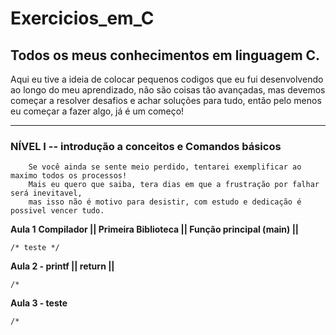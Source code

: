 # Exercicios_em_C
 ## **Todos os meus conhecimentos em linguagem C.**
 
 Aqui eu tive a ideia de colocar pequenos codigos que eu fui desenvolvendo ao longo do meu aprendizado, não 
 são coisas tão avançadas, mas devemos começar a resolver desafios e achar soluções para tudo, 
 então pelo menos eu começar a fazer algo, já é um começo!  
 _____________________________________________________________________________

### **NÍVEL I -- introdução a conceitos e Comandos básicos**

        Se você ainda se sente meio perdido, tentarei exemplificar ao maximo todos os processos!
        Mais eu quero que saiba, tera dias em que a frustração por falhar será inevitavel, 
        mas isso não é motivo para desistir, com estudo e dedicação é possivel vencer tudo.  

**Aula 1** 
**Compilador || Primeira Biblioteca || Função principal (main) ||**

    /* teste */


**Aula 2 -  printf || return ||** 

    /* 


**Aula 3 - teste** 

    /* 



